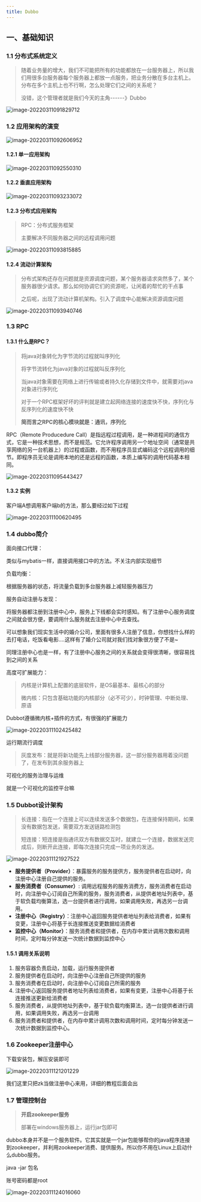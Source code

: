 ```yaml
---
title: Dubbo
---
```

## 一、基础知识

### 1.1 分布式系统定义

> 随着业务量的增大，我们不可能把所有的功能都放在一台服务器上，所以我们用很多台服务器每个服务器上都放一点服务，把业务分散在多台主机上。分布在多个主机上也不行啊，怎么处理它们之间的关系呢？
>
> 没错，这个管理者就是我们今天的主角------》Dubbo



![image-20220311091829712](https://typora-1259403628.cos.ap-nanjing.myqcloud.com/image-20220311091829712.png)





### 1.2 应用架构的演变

![image-20220311092606952](https://typora-1259403628.cos.ap-nanjing.myqcloud.com/image-20220311092606952.png)





#### 1.2.1 单一应用架构

![image-20220311092550310](https://typora-1259403628.cos.ap-nanjing.myqcloud.com/image-20220311092550310.png)



#### 1.2.2 垂直应用架构

![image-20220311093233072](https://typora-1259403628.cos.ap-nanjing.myqcloud.com/image-20220311093233072.png)



#### 1.2.3 分布式应用架构

> RPC：分布式服务框架
>
> 主要解决不同服务器之间的远程调用问题



![image-20220311093815885](https://typora-1259403628.cos.ap-nanjing.myqcloud.com/image-20220311093815885.png)



#### 1.2.4 流动计算架构

> 分布式架构还存在问题就是资源调度问题，某个服务器请求突然多了，某个服务器很少请求。那么如何协调它们的资源呢，让闲着的帮忙的干点事
>
> 之后呢，出现了流动计算机架构。引入了调度中心能解决资源调度问题



![image-20220311093940746](https://typora-1259403628.cos.ap-nanjing.myqcloud.com/image-20220311093940746.png)







### 1.3 RPC

#### 1.3.1 什么是RPC？

> 将java对象转化为字节流的过程就叫序列化
>
> 将字节流转化为java对象的过程就叫反序列化
>
> 当java对象需要在网络上进行传输或者持久化存储到文件中，就需要对java对象进行序列化
>
> 对于一个RPC框架好坏的评判就是建立起网络连接的速度快不快，序列化与反序列化的速度快不快
>
> **简而言之RPC的核心模块就是：通讯，序列化**

RPC（Remote Producedure Call）是指远程过程调用，是一种进程间的通信方式，它是一种技术思想，而不是规范。它允许程序调用另一个地址空间（通常是共享网络的另一台机器上）的过程或函数，而不用程序员显式编码这个远程调用的细节。即程序员无论是调用本地的还是远程的函数，本质上编写的调用代码基本相同。

![image-20220311095443427](https://typora-1259403628.cos.ap-nanjing.myqcloud.com/image-20220311095443427.png)



#### 1.3.2 实例

客户端A想调用客户端b的方法，那么要经过如下过程

![image-20220311100620495](https://typora-1259403628.cos.ap-nanjing.myqcloud.com/image-20220311100620495.png)









### 1.4 dubbo简介

面向接口代理：

类似与mybatis一样，直接调用接口中的方法。不关注内部实现细节



负载均衡：

根据服务器的状态，将流量负载到多台服务器上减轻服务器压力





服务自动注册与发现：

将服务器都注册到注册中心中，服务上下线都会实时感知。有了注册中心服务调度之间就会很方便，要调用什么服务就去注册中心中去查找。

可以想象我们现实生活中的婚介公司，里面有很多人注册了信息，你想找什么样的去打电话，吃饭看电影....这样有了婚介公司就对我们找对象很方便了不是~

同理注册中心也是一样，有了注册中心服务之间的关系就会变得很清晰，很容易找到之间的关系



高度可扩展能力：

> 内核是计算机上配置的底层软件，是OS最基本、最核心的部分
>
> 微内核：只包含基础功能的内核部分（必不可少），时钟管理、中断处理、原语

Dubbot遵循微内核+插件的方式，有很强的扩展能力

![image-20220311102425482](https://typora-1259403628.cos.ap-nanjing.myqcloud.com/image-20220311102425482.png)





运行期流行调度

> 灰度发布：就是将新功能先上线部分服务器，这一部分服务器用着没问题了，在发布到其余服务器上



可视化的服务治理与运维

就是一个可视化的监控平台嘛





### 1.5 Dubbot设计架构

> 长连接：指在一个连接上可以连续发送多个数据包，在连接保持期间，如果没有数据包发送，需要双方发送链路检测包
>
> 短连接：短连接是指通讯双方有数据交互时，就建立一个连接，数据发送完成后，则断开此连接，即每次连接只完成一项业务的发送。

![image-20220311121927522](https://typora-1259403628.cos.ap-nanjing.myqcloud.com/image-20220311121927522.png)



- **服务提供者（Provider）**：暴露服务的服务提供方，服务提供者在启动时，向注册中心注册自己提供的服务。
- **服务消费者（Consumer）**: 调用远程服务的服务消费方，服务消费者在启动时，向注册中心订阅自己所需的服务，服务消费者，从提供者地址列表中，基于软负载均衡算法，选一台提供者进行调用，如果调用失败，再选另一台调用。
- **注册中心（Registry）**：注册中心返回服务提供者地址列表给消费者，如果有变更，注册中心将基于长连接推送变更数据给消费者
- **监控中心（Monitor）**：服务消费者和提供者，在内存中累计调用次数和调用时间，定时每分钟发送一次统计数据到监控中心





#### 1.5.1 调用关系说明

1. 服务容器负责启动，加载，运行服务提供者
2. 服务提供者在启动时，向注册中心注册自己所提供的服务
3. 服务消费者在启动时，向注册中心订阅自己所需的服务
4. 注册中心返回服务提供者地址列表给消费者，如果有变更，注册中心将基于长连接推送更新给消费者
5. 服务消费者，从提供地址列表中，基于软负载均衡算法，选一台提供者进行调用，如果调用失败，再选另一台调用
6. 服务消费者和提供者，在内存中累计调用次数和调用时间，定时每分钟发送一次统计数据到监控中心。







### 1.6 Zookeeper注册中心

下载安装包，解压安装即可

![image-20220311121201229](https://typora-1259403628.cos.ap-nanjing.myqcloud.com/image-20220311121201229.png)

我们这里只把zk当做注册中心来用，详细的教程后面会出





### 1.7 管理控制台

> **开启zookeeper服务**
>
> 部署在windows服务器上，运行jar包即可

dubbo本身并不是一个服务软件。它其实就是一个jar包能够帮你的java程序连接到zookeeper，并利用zookeeper消费、提供服务。所以你不用在Linux上启动什么dubbo服务。

java -jar 包名

账号密码都是root

![image-20220311124016060](https://typora-1259403628.cos.ap-nanjing.myqcloud.com/image-20220311124016060.png)





